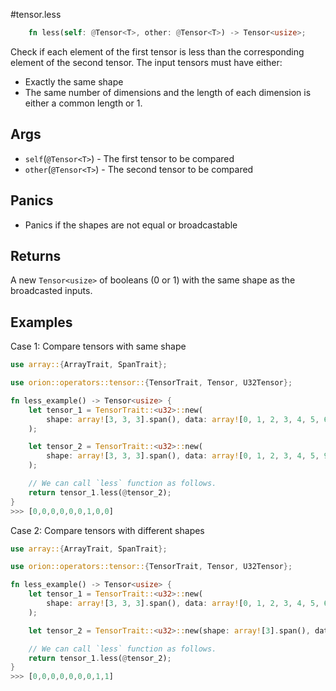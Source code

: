 #tensor.less

```rust
    fn less(self: @Tensor<T>, other: @Tensor<T>) -> Tensor<usize>;
```

Check if each element of the first tensor is less than the corresponding element of the second tensor.
The input tensors must have either:
* Exactly the same shape
* The same number of dimensions and the length of each dimension is either a common length or 1.

## Args

* `self`(`@Tensor<T>`) - The first tensor to be compared
* `other`(`@Tensor<T>`) - The second tensor to be compared

## Panics

* Panics if the shapes are not equal or broadcastable

## Returns

A new `Tensor<usize>` of booleans (0 or 1) with the same shape as the broadcasted inputs.

## Examples

Case 1: Compare tensors with same shape

```rust
use array::{ArrayTrait, SpanTrait};

use orion::operators::tensor::{TensorTrait, Tensor, U32Tensor};

fn less_example() -> Tensor<usize> {
    let tensor_1 = TensorTrait::<u32>::new(
        shape: array![3, 3, 3].span(), data: array![0, 1, 2, 3, 4, 5, 6, 7, 8].span(),
    );

    let tensor_2 = TensorTrait::<u32>::new(
        shape: array![3, 3, 3].span(), data: array![0, 1, 2, 3, 4, 5, 9, 1, 5].span(),
    );

    // We can call `less` function as follows.
    return tensor_1.less(@tensor_2);
}
>>> [0,0,0,0,0,0,1,0,0]
```

Case 2: Compare tensors with different shapes

```rust
use array::{ArrayTrait, SpanTrait};

use orion::operators::tensor::{TensorTrait, Tensor, U32Tensor};

fn less_example() -> Tensor<usize> {
    let tensor_1 = TensorTrait::<u32>::new(
        shape: array![3, 3, 3].span(), data: array![0, 1, 2, 3, 4, 5, 6, 7, 8].span(),
    );

    let tensor_2 = TensorTrait::<u32>::new(shape: array![3].span(), data: array![0, 1, 2].span(),);

    // We can call `less` function as follows.
    return tensor_1.less(@tensor_2);
}
>>> [0,0,0,0,0,0,0,1,1]
```

